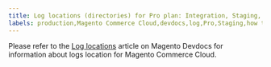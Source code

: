 ```yaml
---
title: Log locations (directories) for Pro plan: Integration, Staging, Production
labels: production,Magento Commerce Cloud,devdocs,log,Pro,Staging,how to
---
```


Please refer to the [Log locations](https://devdocs.magento.com/guides/v2.2/cloud/project/log-locations.html) article on Magento Devdocs for information about logs location for Magento Commerce Cloud.